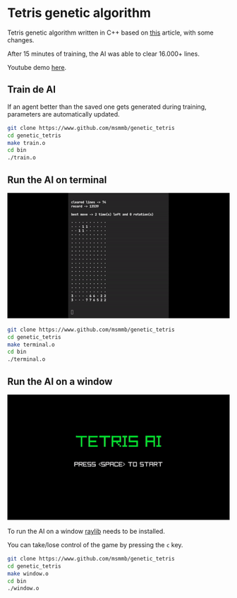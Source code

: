 # Tetris genetic algorithm

Tetris genetic algorithm written in C++ based on [this](https://codemyroad.wordpress.com/2013/04/14/tetris-ai-the-near-perfect-player/) article, with some changes.

After 15 minutes of training, the AI was able to clear 16.000+ lines.

Youtube demo [here](https://youtu.be/iytFLOYbyec).

## Train de AI

If an agent better than the saved one gets generated during training, parameters are automatically updated.

```sh
git clone https://www.github.com/msmmb/genetic_tetris
cd genetic_tetris
make train.o
cd bin
./train.o
```

## Run the AI on terminal

![Alt Text](../media/terminal.gif)

```sh
git clone https://www.github.com/msmmb/genetic_tetris
cd genetic_tetris
make terminal.o
cd bin
./terminal.o
```

## Run the AI on a window

![Alt Text](../media/window.gif)

To run the AI on a window [raylib](https://www.raylib.com/) needs to be installed.

You can take/lose control of the game by pressing the `c` key.

```sh
git clone https://www.github.com/msmmb/genetic_tetris
cd genetic_tetris
make window.o
cd bin
./window.o
```
